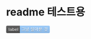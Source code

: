 # readme 테스트용
<svg xmlns="http://www.w3.org/2000/svg" xmlns:xlink="http://www.w3.org/1999/xlink" width="118" height="20"><linearGradient id="b" x2="0" y2="100%"><stop offset="0" stop-color="#bbb" stop-opacity=".1"/><stop offset="1" stop-opacity=".1"/></linearGradient><clipPath id="a"><rect width="118" height="20" rx="3" fill="#fff"/></clipPath><g clip-path="url(#a)"><path fill="#555" d="M0 0h37v20H0z"/><path fill="#9cf" d="M37 0h81v20H37z"/><path fill="url(#b)" d="M0 0h118v20H0z"/></g><g fill="#fff" text-anchor="middle" font-family="DejaVu Sans,Verdana,Geneva,sans-serif" font-size="110"> <text x="195" y="150" fill="#010101" fill-opacity=".3" transform="scale(.1)" textLength="270">label</text><text x="195" y="140" transform="scale(.1)" textLength="270">label</text><text x="765" y="150" fill="#010101" fill-opacity=".3" transform="scale(.1)" textLength="710">그냥 달아본 것</text><text x="765" y="140" transform="scale(.1)" textLength="710">그냥 달아본 것</text></g> </svg>